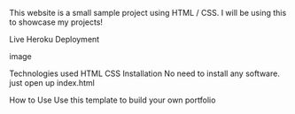 This website is a small sample project using HTML / CSS. I will be using this to showcase my projects!

Live Heroku Deployment

image

Technologies used
HTML
CSS
Installation
No need to install any software. just open up index.html

How to Use
Use this template to build your own portfolio
